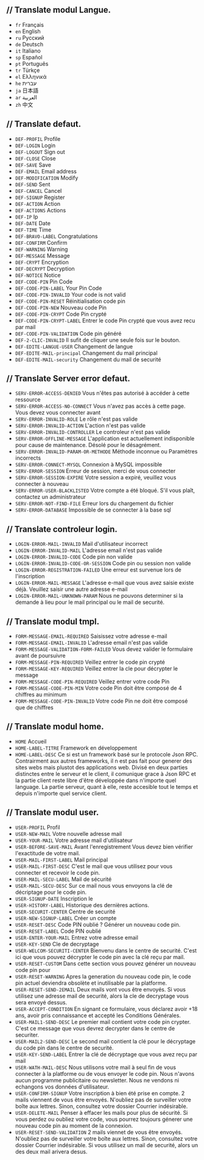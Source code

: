 ## // Translate modul Langue.

* `fr` Français
* `en` English
* `ru` Руcский
* `de` Deutsch
* `it` Italiano
* `sp` Español
* `pt` Português
* `tr` Türkçe
* `el` Ελληνικά
* `he` עברית
* `ja` 日本語
* `ar` العربية
* `zh` 中文

## // Translate defaut.

* `DEF-PROFIL` Profile
* `DEF-LOGIN` Login
* `DEF-LOGOUT` Sign out
* `DEF-CLOSE` Close
* `DEF-SAVE` Save
* `DEF-EMAIL` Email address
* `DEF-MODIFICATION` Modify
* `DEF-SEND` Sent
* `DEF-CANCEL` Cancel
* `DEF-SIGNUP` Register
* `DEF-ACTION` Action
* `DEF-ACTIONS` Actions
* `DEF-IP` Ip
* `DEF-DATE` Date
* `DEF-TIME` Time
* `DEF-BRAVO-LABEL` Congratulations
* `DEF-CONFIRM` Confirm
* `DEF-WARNING` Warning
* `DEF-MESSAGE` Message
* `DEF-CRYPT` Encryption
* `DEF-DECRYPT` Decryption
* `DEF-NOTICE` Notice
* `DEF-CODE-PIN` Pin Code
* `DEF-CODE-PIN-LABEL` Your Pin Code
* `DEF-CODE-PIN-INVALID` Your code is not valid
* `DEF-CODE-PIN-RESET` Réinitialisation code pin
* `DEF-CODE-PIN-NEW` Nouveau code Pin
* `DEF-CODE-PIN-CRYPT` Code Pin crypté
* `DEF-CODE-PIN-CRYPT-LABEL` Entrer le code Pin crypté que vous avez recu par mail
* `DEF-CODE-PIN-VALIDATION` Code pin généré
* `DEF-2-CLIC-INVALID` Il sufit de cliquer une seule fois sur le bouton.
* `DEF-EDITE-LANGUE-USER` Changement de langue
* `DEF-EDITE-MAIL-principal` Changement du mail principal
* `DEF-EDITE-MAIL-security` Changement du mail de securité

## // Translate Server error defaut.

* `SERV-ERROR-ACCESS-DENIED` Vous n'êtes pas autorisé à accéder à cette ressource
* `SERV-ERROR-ACCESS-NO-CONNECT` Vous n'avez pas accès à cette page. Vous devez vous connecter avant
* `SERV-ERROR-INVALID-ROLE` Le rôle n'est pas valide
* `SERV-ERROR-INVALID-ACTION` L'action n'est pas valide
* `SERV-ERROR-INVALID-CONTROLLER` Le controleur n'est pas valide
* `SERV-ERROR-OFFLINE-MESSAGE` L'application est actuellement indisponible pour cause de maintenance. Désolé pour le désagrément.
* `SERV-ERROR-INVALID-PARAM-OR-METHODE` Méthode inconnue ou Paramètres incorrects
* `SERV-ERROR-CONNECT-MYSQL` Connexion à MySQL impossible
* `SERV-ERROR-SESSION` Erreur de session, merci de vous connecter
* `SERV-ERROR-SESSION-EXPIRE` Votre session a expiré, veuillez vous connecter à nouveau
* `SERV-ERROR-USER-BLACKLISTED`	 Votre compte a été bloqué. S'il vous plaît, contactez un administrateur
* `SERV-ERROR-NOT-FIND-FILE` Erreur lors du chargement du fichier
* `SERV-ERROR-DATABASE` Impossible de se connecter à la base sql

## // Translate controleur login.

* `LOGIN-ERROR-MAIL-INVALID` Mail d'utilisateur incorrect
* `LOGIN-ERROR-INVALID-MAIL` L'adresse email n'est pas valide
* `LOGIN-ERROR-INVALID-CODE` Code pin non valide
* `LOGIN-ERROR-INVALID-CODE-OR-SESSION` Code pin ou session non valide
* `LOGIN-ERROR-REGISTRATION-FAILED` Une erreur est survenue lors de l'inscription
* `LOGIN-ERROR-MAIL-MESSAGE` L'adresse e-mail que vous avez saisie existe déjà. Veuillez saisir une autre adresse e-mail
* `LOGIN-ERROR-MAIL-UNKNOWN-PARAM` Nous ne pouvons determiner si la demande à lieu pour le mail principal ou le mail de securité.

## // Translate modul tmpl.

* `FORM-MESSAGE-EMAIL-REQUIRED` Saisissez votre adresse e-mail
* `FORM-MESSAGE-EMAIL-INVALID` L'adresse email n'est pas valide
* `FORM-MESSAGE-VALIDATION-FORM-FAILED` Vous devez valider le formulaire avant de poursuivre
* `FORM-MESSAGE-PIN-REQUIRED` Veillez entrer le code pin crypté
* `FORM-MESSAGE-KEY-REQUIRED` Veillez entrer la cle pour décrypter le message
* `FORM-MESSAGE-CODE-PIN-REQUIRED` Veillez entrer votre code Pin
* `FORM-MESSAGE-CODE-PIN-MIN` Votre code Pin doit être composé de 4 chiffres au minimum
* `FORM-MESSAGE-CODE-PIN-INVALID` Votre code Pin ne doit être composé que de chiffres

## // Translate modul home.

* `HOME` Accueil
* `HOME-LABEL-TITRE` Framework en développement
* `HOME-LABEL-DESC` Ce si est un framework basé sur le protocole Json RPC. Contrairment aux autres frameworks, il n est pas fait pour generer des sites webs mais plustot des applications web. Divisé en deux parties distinctes entre le serveur et le client, il comunique grace à Json RPC et la partie client reste libre d'être développée dans n'importe quel language. La partie serveur, quant à elle, reste accesible tout le temps et depuis n'importe quel service client.

## // Translate modul user.

* `USER-PROFIL` Profil
* `USER-NEW-MAIL` Votre nouvelle adresse mail
* `USER-YOUR-MAIL` Votre adresse mail d'utilisateur
* `USER-BEFORE-SAVE-MAIL` Avant l'enregistrement Vous devez bien vérifier l'exactitude de votre mail.
* `USER-MAIL-FIRST-LABEL` Mail principal
* `USER-MAIL-FIRST-DESC` C'est le mail que vous utilisez pour vous connecter et recevoir le code pin.
* `USER-MAIL-SECU-LABEL` Mail de sécurité
* `USER-MAIL-SECU-DESC` Sur ce mail nous vous envoyons la clé de décriptage pour le code pin.
* `USER-SIGNUP-DATE` Inscription le
* `USER-HISTORY-LABEL` Historique des dernières actions.
* `USER-SECURIT-CENTER` Centre de securité
* `USER-NEW-SIGNUP-LABEL` Créer un compte
* `USER-RESET-DESC` Code PIN oublié ? Générer un nouveau code pin.
* `USER-RESET-LABEL` Code PIN oublié
* `USER-ENTER-YOUR-MAIL` Entrez votre adresse email
* `USER-KEY-SEND` Cle de decryptage
* `USER-WELCOM-SECURITI-CENTER` Bienvenu dans le centre de securité. C'est ici que vous pouvez décrypter le code pin avec la clé reçu par mail.
* `USER-RESET-CUSTOM` Dans cette section vous pouvez générer un nouveau code pin pour
* `USER-RESET-WARNING` Apres la generation du nouveau code pin, le code pin actuel deviendra obsolète et inutilisable par la platforme.
* `USER-RESET-SEND-2EMAIL` Deux mails vont vous être envoyés. Si vous utilisez une adresse mail de securité, alors la cle de decryptage vous sera envoyé dessus.
* `USER-ACCEPT-CONDITION` En signant ce formulaire, vous déclarez avoir +18 ans, avoir pris connaissance et accepté les Conditions Générales.
* `USER-MAIL1-SEND-DESC` Le premier mail contient votre code pin crypter. C'est ce message que vous devrez decrypter dans le centre de securiter.
* `USER-MAIL2-SEND-DESC` Le second mail contient la clé pour le décryptage du code pin dans le centre de securité.
* `USER-KEY-SEND-LABEL` Entrer la clé de décryptage que vous avez reçu par mail
* `USER-WATH-MAIL-DESC` Nous utilisons votre mail à seul fin de vous connecter à la platforme ou de vous envoyer le code pin. Nous n'avons aucun programme publicitaire ou newsletter. Nous ne vendons ni echangons vos données d'utilisateur.
* `USER-CONFIRM-SIGNUP` Votre inscription à bien été prise en compte. 2 mails viennent de vous être envoyés. N'oubliez pas de surveiller votre boîte aux lettres. Sinon, consultez votre dossier Courrier indésirable.
* `USER-DELETE-MAIL` Penser à effacer les mails pour plus de sécurité. Si vous perdez ou oubliez votre code, vous pourrez toujours génerer une nouveau code pin au moment de la connexion.
* `USER-RESET-SEND-VALIDATION` 2 mails viennet de vous être envoyés. N'oubliez pas de surveiller votre boîte aux lettres. Sinon, consultez votre dossier Courrier indésirable. Si vous utilisez un mail de securité, alors un des deux mail arivera desus.
